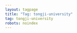 ```yaml
---
layout: tagpage
title: "Tag: tongji-university"
tag: tongji-university
robots: noindex
---
```


